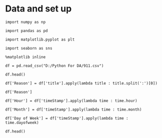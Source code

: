 # Data and set up

    import numpy as np

    import pandas as pd

    import matplotlib.pyplot as plt

    import seaborn as sns

    %matplotlib inline

    df = pd.read_csv("D:/Python For DA/911.csv")

    df.head()

    df['Reason'] = df['title'].apply(lambda title : title.split(':')[0])
    
    df['Reason']

    df['Hour'] = df['timeStamp'].apply(lambda time : time.hour)
    
    df['Month'] = df['timeStamp'].apply(lambda time : time.month)
    
    df['Day of Week'] = df['timeStamp'].apply(lambda time : time.dayofweek)
    
    df.head()
    
    
    
    

